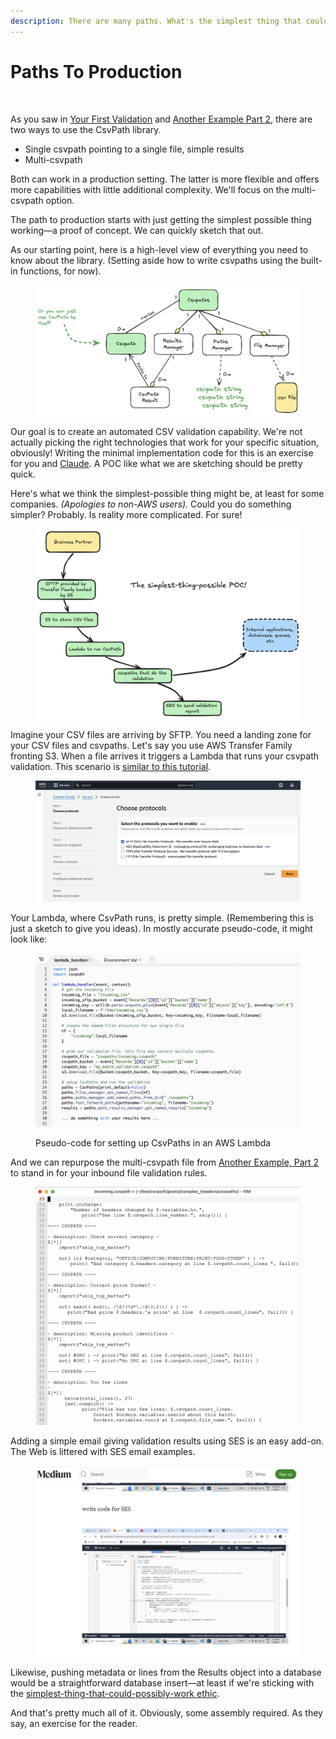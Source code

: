 ```yaml
---
description: There are many paths. What's the simplest thing that could possibly work?
---
```


# Paths To Production

<figure><img src="../.gitbook/assets/code_green_buttons.png" alt="" width="371"><figcaption></figcaption></figure>

As you saw in [Your First Validation](../getting-started/your-first-validation.md) and [Another Example Part 2](../getting-started/another-example-part-1.md), there are two ways to use the CsvPath library.&#x20;

* Single csvpath pointing to a single file, simple results
* Multi-csvpath

Both can work in a production setting. The latter is more flexible and offers more capabilities with little additional complexity. We'll focus on the multi-csvpath option.&#x20;

The path to production starts with just getting the simplest possible thing working—a proof of concept. We can quickly sketch that out.&#x20;

As our starting point, here is a high-level view of everything you need to know about the library. (Setting aside how to write csvpaths using the built-in functions, for now).

<figure><img src="../.gitbook/assets/csvpaths-classes.png" alt=""><figcaption></figcaption></figure>

Our goal is to create an automated CSV validation capability. We're not actually picking the right technologies that work for your specific situation, obviously! Writing the minimal implementation code for this is an exercise for you and [Claude](https://claude.ai/). A POC like what we are sketching should be pretty quick.

Here's what we think the simplest-possible thing might be, at least for some companies. _(Apologies to non-AWS users)._ Could you do something simpler? Probably. Is reality more complicated. For sure!

<figure><img src="../.gitbook/assets/simplest-poc.png" alt=""><figcaption></figcaption></figure>

Imagine your CSV files are arriving by SFTP. You need a landing zone for your CSV files and csvpaths. Let's say you use AWS Transfer Family fronting S3. When a file arrives it triggers a Lambda that runs your csvpath validation. This scenario is [similar to this tutorial](https://aws.amazon.com/blogs/storage/customize-file-delivery-notifications-using-aws-transfer-family-managed-workflows/).

<figure><img src="../.gitbook/assets/transfer_family_setup.png" alt=""><figcaption></figcaption></figure>

Your Lambda, where CsvPath runs, is pretty simple. (Remembering this is just a sketch to give you ideas). In mostly accurate pseudo-code, it might look like:&#x20;

<figure><img src="../.gitbook/assets/lambda_code.png" alt=""><figcaption><p>Pseudo-code for setting up CsvPaths in an AWS Lambda</p></figcaption></figure>

And we can repurpose the multi-csvpath file from [Another Example, Part 2](../getting-started/another-example-part-2.md) to stand in for your inbound file validation rules.

<figure><img src="../.gitbook/assets/inbound_validation_csvpaths.png" alt=""><figcaption></figcaption></figure>

Adding a simple email giving validation results using SES is an easy add-on. The Web is littered with SES email examples.&#x20;

<figure><img src="../.gitbook/assets/ses-example.png" alt=""><figcaption></figcaption></figure>

Likewise, pushing metadata or lines from the Results object into a database would be a straightforward database insert—at least if we're sticking with the [simplest-thing-that-could-possibly-work ethic](https://ronjeffries.com/xprog/articles/practices/pracsimplest/).&#x20;

And that's pretty much all of it. Obviously, some assembly required. As they say, an exercise for the reader.&#x20;
